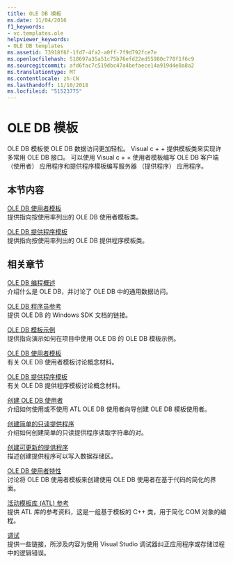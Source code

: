 ```yaml
---
title: OLE DB 模板
ms.date: 11/04/2016
f1_keywords:
- vc.templates.ole
helpviewer_keywords:
- OLE DB templates
ms.assetid: 73918f6f-1fd7-4fa2-a0ff-7f9d792fce7e
ms.openlocfilehash: 518697a35a51c75b76efd22ed55980c778f1f6c9
ms.sourcegitcommit: afd6fac7c519dbc47a4befaece14a919d4e0a8a2
ms.translationtype: MT
ms.contentlocale: zh-CN
ms.lasthandoff: 11/10/2018
ms.locfileid: "51523775"
---
```

# <a name="ole-db-templates"></a>OLE DB 模板

OLE DB 模板使 OLE DB 数据访问更加轻松。 Visual c + + 提供模板类来实现许多常用 OLE DB 接口。 可以使用 Visual c + + 使用者模板编写 OLE DB 客户端 （使用者） 应用程序和提供程序模板编写服务器 （提供程序） 应用程序。

## <a name="in-this-section"></a>本节内容

[OLE DB 使用者模板](../../data/oledb/ole-db-consumer-templates-reference.md)<br/>
提供指向按使用率列出的 OLE DB 使用者模板类。

[OLE DB 提供程序模板](../../data/oledb/ole-db-provider-templates-reference.md)<br/>
提供指向按使用率列出的 OLE DB 提供程序模板类。

## <a name="related-sections"></a>相关章节

[OLE DB 编程概述](../../data/oledb/ole-db-programming-overview.md)<br/>
介绍什么是 OLE DB，并讨论了 OLE DB 中的通用数据访问。

[OLE DB 程序员参考](/sql/connect/oledb/ole-db/oledb-driver-for-sql-server-programming)<br/>
提供 OLE DB 的 Windows SDK 文档的链接。

[OLE DB 模板示例](../../visual-cpp-samples.md)<br/>
提供指向演示如何在项目中使用 OLE DB 的 OLE DB 模板示例。

[OLE DB 使用者模板](../../data/oledb/ole-db-consumer-templates-cpp.md)<br/>
有关 OLE DB 使用者模板讨论概念材料。

[OLE DB 提供程序模板](../../data/oledb/ole-db-provider-templates-cpp.md)<br/>
有关 OLE DB 提供程序模板讨论概念材料。

[创建 OLE DB 使用者](../../data/oledb/creating-an-ole-db-consumer.md)<br/>
介绍如何使用或不使用 ATL OLE DB 使用者向导创建 OLE DB 模板使用者。

[创建简单的只读提供程序](../../data/oledb/creating-a-simple-read-only-provider.md)<br/>
介绍如何创建简单的只读提供程序读取字符串的对。

[创建可更新的提供程序](../../data/oledb/creating-an-updatable-provider.md)<br/>
描述创建提供程序可以写入数据存储区。

[OLE DB 使用者特性](../../windows/ole-db-consumer-attributes.md)<br/>
讨论将 OLE DB 使用者模板来创建使用 OLE DB 使用者在基于代码的简化的界面。

[活动模板库 (ATL) 参考](../../atl/atl-com-desktop-components.md)<br/>
提供 ATL 库的参考资料，这是一组基于模板的 C++ 类，用于简化 COM 对象的编程。

[调试](/visualstudio/debugger/debugging-in-visual-studio)<br/>
提供一些链接，所涉及内容为使用 Visual Studio 调试器纠正应用程序或存储过程中的逻辑错误。